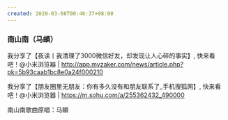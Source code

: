 ```yaml
---
created: 2020-03-08T00:46:37+08:00
---
```


### 南山南（马頔）
我分享了【夜读丨我清理了3000微信好友，却发现让人心碎的事实】, 快来看吧！@小米浏览器 | http://app.myzaker.com/news/article.php?pk=5b93caab1bc8e0a24f000210

我分享了【朋友圈里无朋友：你有多久没有和朋友联系了_手机搜狐网】, 快来看吧！@小米浏览器 | 
https://m.sohu.com/a/255362432_490000

南山南歌曲原唱：马頔